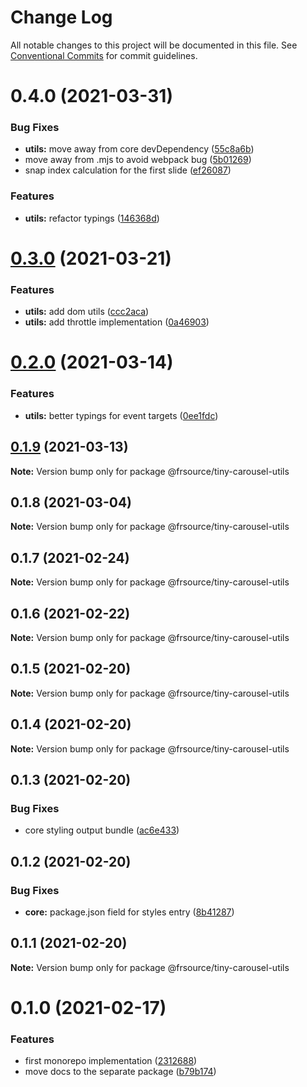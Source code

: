 # Change Log

All notable changes to this project will be documented in this file.
See [Conventional Commits](https://conventionalcommits.org) for commit guidelines.

# 0.4.0 (2021-03-31)


### Bug Fixes

* **utils:** move away from core devDependency ([55c8a6b](https://github.com/FRSource/tiny-carousel/commit/55c8a6b4d61eefc59a41c436ba7c013556fc2582))
* move away from .mjs to avoid webpack bug ([5b01269](https://github.com/FRSource/tiny-carousel/commit/5b01269b8bb2cc607c3323ea54a7fe5d89a0363a))
* snap index calculation for the first slide ([ef26087](https://github.com/FRSource/tiny-carousel/commit/ef2608795b6771100eace86f20548784b42e33f7))


### Features

* **utils:** refactor typings ([146368d](https://github.com/FRSource/tiny-carousel/commit/146368d3a437d467d5dc289dd280725a692ff234))





# [0.3.0](https://github.com/FRSource/tiny-carousel/compare/@frsource/tiny-carousel-utils@0.2.0...@frsource/tiny-carousel-utils@0.3.0) (2021-03-21)


### Features

* **utils:** add dom utils ([ccc2aca](https://github.com/FRSource/tiny-carousel/commit/ccc2aca6a8ff44fa5049af9840ceb8776d783109))
* **utils:** add throttle implementation ([0a46903](https://github.com/FRSource/tiny-carousel/commit/0a46903b3ecb8eec117f8d9f98ab1e8b328d0744))





# [0.2.0](https://github.com/FRSource/tiny-carousel/compare/@frsource/tiny-carousel-utils@0.1.9...@frsource/tiny-carousel-utils@0.2.0) (2021-03-14)


### Features

* **utils:** better typings for event targets ([0ee1fdc](https://github.com/FRSource/tiny-carousel/commit/0ee1fdcbf7c62beebb2a956748dbe98e3764ae54))





## [0.1.9](https://github.com/FRSource/tiny-carousel/compare/@frsource/tiny-carousel-utils@0.1.8...@frsource/tiny-carousel-utils@0.1.9) (2021-03-13)

**Note:** Version bump only for package @frsource/tiny-carousel-utils





## 0.1.8 (2021-03-04)

**Note:** Version bump only for package @frsource/tiny-carousel-utils





## 0.1.7 (2021-02-24)

**Note:** Version bump only for package @frsource/tiny-carousel-utils





## 0.1.6 (2021-02-22)

**Note:** Version bump only for package @frsource/tiny-carousel-utils





## 0.1.5 (2021-02-20)

**Note:** Version bump only for package @frsource/tiny-carousel-utils





## 0.1.4 (2021-02-20)

**Note:** Version bump only for package @frsource/tiny-carousel-utils





## 0.1.3 (2021-02-20)


### Bug Fixes

* core styling output bundle ([ac6e433](https://github.com/FRSource/tiny-carousel/commit/ac6e433d8496b99ab7ffb68cbf58bf8b6d3d0ce0))





## 0.1.2 (2021-02-20)


### Bug Fixes

* **core:** package.json field for styles entry ([8b41287](https://github.com/FRSource/tiny-carousel/commit/8b412873818cc94e6810f3247046477a53d150ed))





## 0.1.1 (2021-02-20)

**Note:** Version bump only for package @frsource/tiny-carousel-utils





# 0.1.0 (2021-02-17)


### Features

* first monorepo implementation ([2312688](https://github.com/FRSource/tiny-carousel/commit/2312688645844099d71c228e9c94c5313fe33a61))
* move docs to the separate package ([b79b174](https://github.com/FRSource/tiny-carousel/commit/b79b174774e401d09ba2fd3877475741282c6eca))
